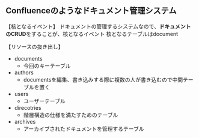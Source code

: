 ## Confluenceのようなドキュメント管理システム

【核となるイベント】
ドキュメントの管理するシステムなので、**ドキュメントのCRUD**をすることが、核となるイベント
核となるテーブルはdocument

【リソースの抜き出し】
- documents
  - 今回のキーテーブル
- authors
  - documentsを編集、書き込みする際に複数の人が書き込むので中間テーブルを置く
- users
  - ユーザーテーブル
- direcotries
  - 階層構造の仕様を満たすためのテーブル
- archives
  - アーカイブされたドキュメントを管理するテーブル

